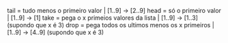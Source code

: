 tail = tudo menos o primeiro valor                  | [1..9] -> [2..9]
head = só o primeiro valor                          | [1..9] -> [1]
take = pega o x primeios valores da lista           | [1..9] -> [1..3] (supondo que x é 3)
drop = pega todos os ultimos menos os x primeiros   | [1..9] -> [4..9] (supondo que x é 3)
